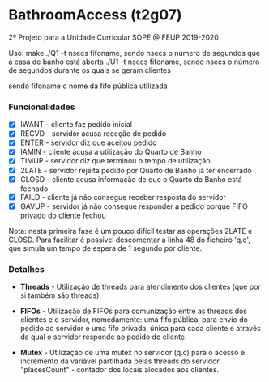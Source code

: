 # BathroomAccess (t2g07)
2º Projeto para a Unidade Curricular SOPE @ FEUP 2019-2020

Uso:
make
./Q1 -t nsecs fifoname, sendo nsecs o número de segundos que a casa de banho está aberta
./U1 -t nsecs fifoname, sendo nsecs o número de segundos durante os quais se geram clientes

sendo fifoname o nome da fifo pública utilizada 


### Funcionalidades
- [x] IWANT - cliente faz pedido inicial
- [x] RECVD - servidor acusa receção de pedido
- [x] ENTER - servidor diz que aceitou pedido
- [x] IAMIN - cliente acusa a utilização do Quarto de Banho
- [x] TIMUP - servidor diz que terminou o tempo de utilização
- [x] 2LATE - servidor rejeita pedido por Quarto de Banho já ter encerrado
- [x] CLOSD - cliente acusa informação de que o Quarto de Banho está fechado
- [x] FAILD - cliente já não consegue receber resposta do servidor
- [x] GAVUP - servidor já não consegue responder a pedido porque FIFO privado do cliente fechou

Nota: nesta primeira fase é um pouco difícil testar as operações 2LATE e CLOSD. Para facilitar é possível descomentar a linha 48 do ficheiro 'q.c', que simula um tempo de espera de 1 segundo por cliente.


### Detalhes
- **Threads** - Utilização de threads para atendimento dos clientes (que por si também são threads).

- **FIFOs** - Utilização de FIFOs para comunização entre as threads dos clientes e o servidor, nomedamente: uma fifo pública, para envio do pedido ao servidor e uma fifo privada, única para cada cliente e através da qual o servidor responde ao pedido do cliente.

- **Mutex** - Utilização de uma mutex no servidor (q.c) para o acesso e incremento da variável partilhada pelas threads do servidor "placesCount" - contador dos locais alocados aos clientes.
